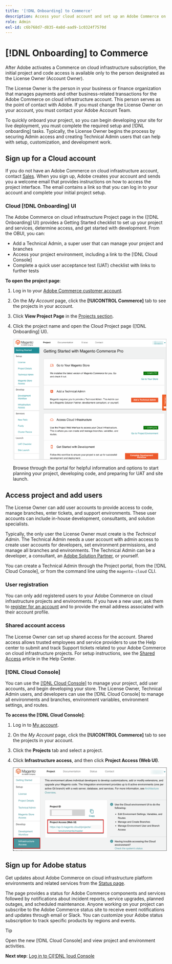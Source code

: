 ```yaml
---
title: '[!DNL Onboarding] to Commerce'
description: Access your cloud account and set up an Adobe Commerce on cloud infrastructure project.
role: Admin
exl-id: c6b768d7-d835-4a8d-aad9-1c0324f7570d
---
```

# [!DNL Onboarding] to Commerce

After Adobe activates a Commerce on cloud infrastructure subscription, the initial project and code access is available only to the person designated as the License Owner (Account Owner).

The License Owner is the person in your business or finance organization that manages payments and other business-related transactions for the Adobe Commerce on cloud infrastructure account. This person serves as the point of contact with Adobe. If you must change the License Owner on your account, you must contact your Adobe Account Team.

To quickly onboard your project, so you can begin developing your site for live deployment, you must complete the required setup and [!DNL onboarding] tasks. Typically, the License Owner begins the process by securing Admin access and creating Technical Admin users that can help with setup, customization, and development work.

## Sign up for a Cloud account

If you do not have an Adobe Commerce on cloud infrastructure account, contact [Sales][]. When you sign up, Adobe creates your account and sends you a welcome email that provides instructions on how to access the project interface. The email contains a link so that you can log in to your account and complete your initial project setup.

### Cloud [!DNL Onboarding] UI

The Adobe Commerce on cloud infrastructure Project page in the ([!DNL Onboarding] UI) provides a Getting Started checklist to set up your project and services, determine access, and get started with development. From the OBUI, you can:

- Add a Technical Admin, a super user that can manage your project and branches
- Access your project environment, including a link to the [!DNL Cloud Console]
- Complete a quick user acceptance test (UAT) checklist with links to further tests

**To open the project page**:

1. Log in to your [Adobe Commerce customer account](https://account.magento.com/customer/account/login).

1. On the _My Account_ page, click the **[!UICONTROL Commerce]** tab to see the projects in your account.

1. Click **View Project Page** in the [Projects section](https://cloud.magento.com/cloud/project/).

1. Click the project name and open the Cloud Project page ([!DNL Onboarding] UI).

   ![OBUI project page](../assets/onboarding-ui.png)

   Browse through the portal for helpful information and options to start planning your project, developing code, and preparing for UAT and site launch.

## Access project and add users

The License Owner can add user accounts to provide access to code, manage branches, enter tickets, and support environments. These user accounts can include in-house development, consultants, and solution specialists.

Typically, the only user the License Owner must create is the _Technical Admin_. The Technical Admin needs a user account with admin access to create user accounts for developers, set environment permissions, and manage all branches and environments. The Technical Admin can be a developer, a consultant, an [Adobe Solution Partner](https://business.adobe.com/products/magento/partners.html), or yourself.

You can create a Technical Admin through the Project portal, from the [!DNL Cloud Console], or from the command line using the `magento-cloud` CLI.

### User registration

You can only add registered users to your Adobe Commerce on cloud infrastructure projects and environments. If you have a new user, ask them to [register for an account](https://account.magento.com/customer/account/login/) and to provide the email address associated with their account profile.

### Shared account access

The License Owner can set up shared access for the account. Shared access allows trusted employees and service providers to use the Help center to submit and track Support tickets related to your Adobe Commerce on cloud infrastructure projects. For setup instructions, see the [Shared Access][] article in the Help Center.

### [!DNL Cloud Console]

You can use the [[!DNL Cloud Console]](cloud-console.md) to manage your project, add user accounts, and begin developing your store. The License Owner, Technical Admin users, and developers can use the [!DNL Cloud Console] to manage all environments and branches, environment variables, environment settings, and routes.

**To access the [!DNL Cloud Console]**:

1. Log in to [My account](https://account.magento.com/customer/account/login).

1. On the _My Account_ page, click the **[!UICONTROL Commerce]** tab to see the projects in your account.

1. Click the **Projects** tab and select a project.

1. Click **Infrastructure access**, and then click **Project Access (Web UI)**.

   ![Cloud project portal](../assets/obui-project-access.png)

## Sign up for Adobe status

Get updates about Adobe Commerce on cloud infrastructure platform environments and related services from the [Status page][].

The page provides a status for Adobe Commerce components and services followed by notifications about incident reports, service upgrades, planned outages, and scheduled maintenance. Anyone working on your project can subscribe to the Adobe Commerce status site to receive event notifications and updates through email or Slack. You can customize your Adobe status subscription to track specific products by regions and events.

>[!TIP]
>
> Open the new [!DNL Cloud Console] and view project and environment activities.
>
>**Next step**: [Log in to Cl[!DNL ]oud Console](cloud-console.md)

<!-- link definitions -->

[Sales]: https://business.adobe.com/products/magento/get-demo.html
[Shared Access]: https://experienceleague.adobe.com/docs/commerce-knowledge-base/kb/help-center-guide/magento-help-center-user-guide.html#shared-access
[Status page]: https://status.adobe.com/products/503473
